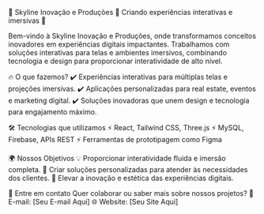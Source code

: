 🌌 Skyline Inovação e Produções
🚀 Criando experiências interativas e imersivas 🚀

Bem-vindo à Skyline Inovação e Produções, onde transformamos conceitos inovadores em experiências digitais impactantes. Trabalhamos com soluções interativas para telas e ambientes imersivos, combinando tecnologia e design para proporcionar interatividade de alto nível.

🔥 O que fazemos?
✔️ Experiências interativas para múltiplas telas e projeções imersivas.
✔️ Aplicações personalizadas para real estate, eventos e marketing digital.
✔️ Soluções inovadoras que unem design e tecnologia para engajamento máximo.

🛠 Tecnologias que utilizamos
⚡ React, Tailwind CSS, Three.js
⚡ MySQL, Firebase, APIs REST
⚡ Ferramentas de prototipagem como Figma

🌍 Nossos Objetivos
💡 Proporcionar interatividade fluida e imersão completa.
🎯 Criar soluções personalizadas para atender às necessidades dos clientes.
🚀 Elevar a inovação e estética das experiências digitais.

📩 Entre em contato
Quer colaborar ou saber mais sobre nossos projetos?
📧 E-mail: [Seu E-mail Aqui]
🌐 Website: [Seu Site Aqui]
